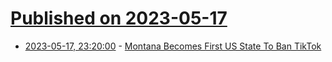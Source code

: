 # [Published on 2023-05-17](index.md)

* [2023-05-17, 23:20:00](https://yro.slashdot.org/story/23/05/17/2314235/montana-becomes-first-us-state-to-ban-tiktok?utm_source=rss1.0mainlinkanon&utm_medium=feed) - [Montana Becomes First US State To Ban TikTok](https://yro.slashdot.org/story/23/05/17/2314235/montana-becomes-first-us-state-to-ban-tiktok?utm_source=rss1.0mainlinkanon&utm_medium=feed)
